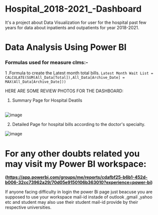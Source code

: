 # Hospital_2018-2021_-Dashboard
It's a project about Data Visualization for user for the hospital past few years for data about inpatients and outpatients for year 2018-2021.

Data Analysis Using Power BI
============================

### Formulas used for measure clms:-

1 .Formula to create the Latest month total bills.
`Latest Month Wait List = CALCULATE(SUM(All_Data[Total]),All_Data[Archive_Date] = MAX(All_Data[Archive_Date]))`



HERE ARE SOME REVIEW PHOTOS FOR THE DASHBOARD:
1. Summary Page for Hospital Deatils<br><br>

![image](https://github.com/mohitrajendramahajan/Sales_insight/assets/103811474/03cb13b7-ceac-49bb-8d4f-6f2198ef6458)

2. Detailed Page for hospital bills according to the doctor's specialty.<br>

![image](https://github.com/mohitrajendramahajan/Sales_insight/assets/103811474/e2e475fe-9bd0-4092-8537-60927b91cff1)

For any other doubts related you may visit my Power BI workspace:
============================
**(https://app.powerbi.com/groups/me/reports/cdafbf25-b6b1-452d-b006-32cc73962a29/70d05e9150106b363010?experience=power-bi)**

If anyone facing difficulty in login the power Bi page just beacuse you are supposed to use your workspace mail-id instade of outlook ,gmail ,yahoo etc and student may also use their student mail-id provide by their respective universities.
